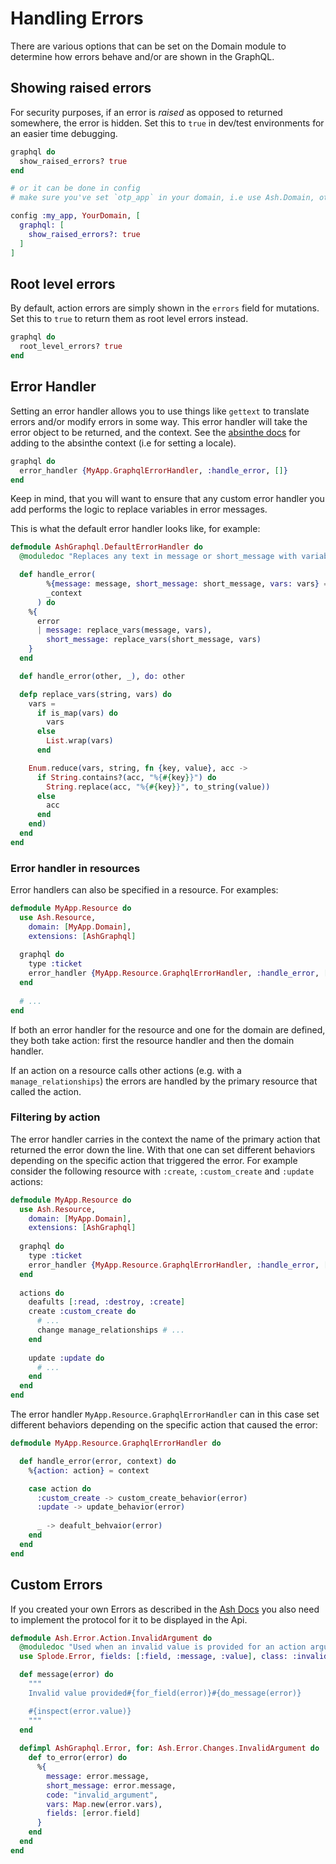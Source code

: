 <!--
SPDX-FileCopyrightText: 2020 Zach Daniel

SPDX-License-Identifier: MIT
-->

# Handling Errors

There are various options that can be set on the Domain module to determine how errors behave and/or are shown in the GraphQL.

## Showing raised errors

For security purposes, if an error is *raised* as opposed to returned somewhere, the error is hidden. Set this to `true` in dev/test environments for an easier time debugging.

```elixir
graphql do
  show_raised_errors? true
end

# or it can be done in config
# make sure you've set `otp_app` in your domain, i.e use Ash.Domain, otp_app: :my_app

config :my_app, YourDomain, [
  graphql: [
    show_raised_errors?: true
  ]
]
```

## Root level errors

By default, action errors are simply shown in the `errors` field for mutations. Set this to `true` to return them as root level errors instead.

```elixir
graphql do
  root_level_errors? true
end
```

## Error Handler

Setting an error handler allows you to use things like `gettext` to translate errors and/or modify errors in some way. This error handler will take the error object to be returned, and the context. See the [absinthe docs](https://hexdocs.pm/absinthe/context-and-authentication.html#context-and-plugs) for adding to the absinthe context (i.e for setting a locale).

```elixir
graphql do
  error_handler {MyApp.GraphqlErrorHandler, :handle_error, []}
end
```

Keep in mind, that you will want to ensure that any custom error handler you add performs the logic to replace variables in error messages. 

This is what the default error handler looks like, for example:

```elixir
defmodule AshGraphql.DefaultErrorHandler do
  @moduledoc "Replaces any text in message or short_message with variables"

  def handle_error(
        %{message: message, short_message: short_message, vars: vars} = error,
        _context
      ) do
    %{
      error
      | message: replace_vars(message, vars),
        short_message: replace_vars(short_message, vars)
    }
  end

  def handle_error(other, _), do: other

  defp replace_vars(string, vars) do
    vars =
      if is_map(vars) do
        vars
      else
        List.wrap(vars)
      end

    Enum.reduce(vars, string, fn {key, value}, acc ->
      if String.contains?(acc, "%{#{key}}") do
        String.replace(acc, "%{#{key}}", to_string(value))
      else
        acc
      end
    end)
  end
end
```

### Error handler in resources
Error handlers can also be specified in a resource. For examples:

```elixir
defmodule MyApp.Resource do
  use Ash.Resource,
    domain: [MyApp.Domain],
    extensions: [AshGraphql]
    
  graphql do
    type :ticket
    error_handler {MyApp.Resource.GraphqlErrorHandler, :handle_error, []}
  end
  
  # ...
end
```

If both an error handler for the resource and one for the domain are defined,
they both take action: first the resource handler and then the domain handler.

If an action on a resource calls other actions (e.g. with a
`manage_relationships`) the errors are handled by the primary resource that
called the action.

### Filtering by action

The error handler carries in the context the name of the primary action that
returned the error down the line. With that one can set different behaviors
depending on the specific action that triggered the error. For example consider
the following resource with `:create`, `:custom_create` and `:update` actions:

```elixir
defmodule MyApp.Resource do
  use Ash.Resource,
    domain: [MyApp.Domain],
    extensions: [AshGraphql]
    
  graphql do
    type :ticket
    error_handler {MyApp.Resource.GraphqlErrorHandler, :handle_error, []}
  end
  
  actions do
    deafults [:read, :destroy, :create]
    create :custom_create do
      # ...
      change manage_relationships # ...
    end
    
    update :update do
      # ...
    end
  end
end
```

The error handler `MyApp.Resource.GraphqlErrorHandler` can in this case set
different behaviors depending on the specific action that caused the error:

```elixir
defmodule MyApp.Resource.GraphqlErrorHandler do

  def handle_error(error, context) do
    %{action: action} = context

    case action do
      :custom_create -> custom_create_behavior(error)
      :update -> update_behavior(error)
      
      _ -> deafult_behvaior(error)
    end
  end
end
```

## Custom Errors

If you created your own Errors as described in the [Ash Docs](https://hexdocs.pm/ash/error-handling.html#using-a-custom-exception) you also need to implement
the protocol for it to be displayed in the Api.

```elixir
defmodule Ash.Error.Action.InvalidArgument do
  @moduledoc "Used when an invalid value is provided for an action argument"
  use Splode.Error, fields: [:field, :message, :value], class: :invalid

  def message(error) do
    """
    Invalid value provided#{for_field(error)}#{do_message(error)}

    #{inspect(error.value)}
    """
  end
  
  defimpl AshGraphql.Error, for: Ash.Error.Changes.InvalidArgument do
    def to_error(error) do
      %{
        message: error.message,
        short_message: error.message,
        code: "invalid_argument",
        vars: Map.new(error.vars),
        fields: [error.field]
      }
    end
  end
end
```
